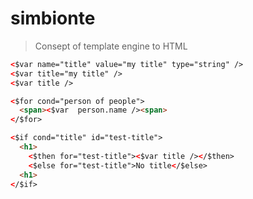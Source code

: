 # simbionte
> Consept of template engine to HTML
```html
<$var name="title" value="my title" type="string" />
<$var title="my title" />
<$var title />
```

```html
<$for cond="person of people">
  <span><$var  person.name /><span>
</$for>
```

```html
<$if cond="title" id="test-title">
  <h1>
    <$then for="test-title"><$var title /></$then>
    <$else for="test-title">No title</$else>
  <h1>
</$if>
```

